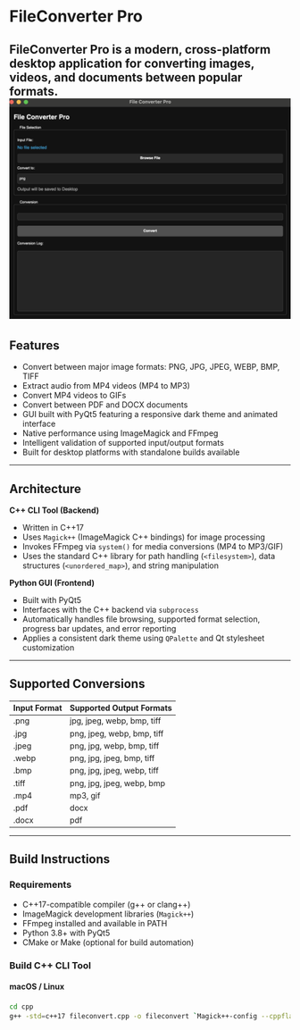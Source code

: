 # FileConverter Pro

FileConverter Pro is a modern, cross-platform desktop application for converting images, videos, and documents between popular formats.
![App Icon](/assets/1.png)
---

## Features

- Convert between major image formats: PNG, JPG, JPEG, WEBP, BMP, TIFF
- Extract audio from MP4 videos (MP4 to MP3)
- Convert MP4 videos to GIFs
- Convert between PDF and DOCX documents
- GUI built with PyQt5 featuring a responsive dark theme and animated interface
- Native performance using ImageMagick and FFmpeg
- Intelligent validation of supported input/output formats
- Built for desktop platforms with standalone builds available

---

## Architecture

**C++ CLI Tool (Backend)**

- Written in C++17
- Uses `Magick++` (ImageMagick C++ bindings) for image processing
- Invokes FFmpeg via `system()` for media conversions (MP4 to MP3/GIF)
- Uses the standard C++ library for path handling (`<filesystem>`), data structures (`<unordered_map>`), and string manipulation

**Python GUI (Frontend)**

- Built with PyQt5
- Interfaces with the C++ backend via `subprocess`
- Automatically handles file browsing, supported format selection, progress bar updates, and error reporting
- Applies a consistent dark theme using `QPalette` and Qt stylesheet customization

---

## Supported Conversions

| Input Format | Supported Output Formats              |
|--------------|----------------------------------------|
| .png         | jpg, jpeg, webp, bmp, tiff             |
| .jpg         | png, jpeg, webp, bmp, tiff             |
| .jpeg        | png, jpg, webp, bmp, tiff              |
| .webp        | png, jpg, jpeg, bmp, tiff              |
| .bmp         | png, jpg, jpeg, webp, tiff             |
| .tiff        | png, jpg, jpeg, webp, bmp              |
| .mp4         | mp3, gif                               |
| .pdf         | docx                                   |
| .docx        | pdf                                    |

---

## Build Instructions

### Requirements

- C++17-compatible compiler (g++ or clang++)
- ImageMagick development libraries (`Magick++`)
- FFmpeg installed and available in PATH
- Python 3.8+ with PyQt5
- CMake or Make (optional for build automation)

### Build C++ CLI Tool

#### macOS / Linux

```bash
cd cpp
g++ -std=c++17 fileconvert.cpp -o fileconvert `Magick++-config --cppflags --cxxflags --ldflags --libs`
